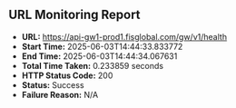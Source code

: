 ## URL Monitoring Report

- **URL:** https://api-gw1-prod1.fisglobal.com/gw/v1/health
- **Start Time:** 2025-06-03T14:44:33.833772
- **End Time:** 2025-06-03T14:44:34.067631
- **Total Time Taken:** 0.233859 seconds
- **HTTP Status Code:** 200
- **Status:** Success
- **Failure Reason:** N/A
